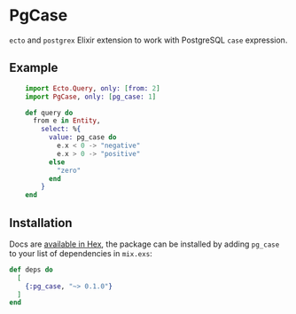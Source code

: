 # PgCase

`ecto` and `postgrex` Elixir extension to work with PostgreSQL `case`
expression.

## Example

  ```elixir
      import Ecto.Query, only: [from: 2]
      import PgCase, only: [pg_case: 1]

      def query do
        from e in Entity,
          select: %{
            value: pg_case do
              e.x < 0 -> "negative"
              e.x > 0 -> "positive"
            else
              "zero"
            end
          }
      end
  ```

## Installation

Docs are [available in Hex](https://hex.pm/docs/publish), the package can be installed
by adding `pg_case` to your list of dependencies in `mix.exs`:

```elixir
def deps do
  [
    {:pg_case, "~> 0.1.0"}
  ]
end
```

